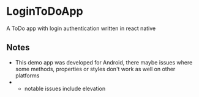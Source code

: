 # LoginToDoApp
A ToDo app with login authentication written in react native

## Notes
- This demo app was developed for Android, there maybe issues where some methods, properties or styles don't work as well on other platforms
- - notable issues include elevation